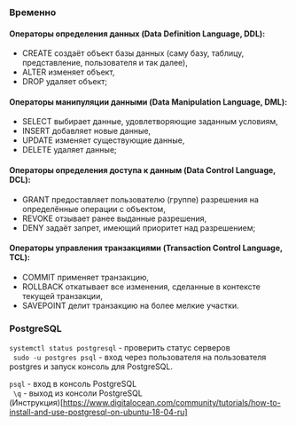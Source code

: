  
### Временно
#### Операторы определения данных (Data Definition Language, DDL):
* CREATE создаёт объект базы данных (саму базу, таблицу, представление, пользователя и так далее),     
* ALTER изменяет объект,     
* DROP удаляет объект;     

#### Операторы манипуляции данными (Data Manipulation Language, DML):
* SELECT выбирает данные, удовлетворяющие заданным условиям,     
* INSERT добавляет новые данные,    
* UPDATE изменяет существующие данные,     
* DELETE удаляет данные;      
 
#### Операторы определения доступа к данным (Data Control Language, DCL):
* GRANT предоставляет пользователю (группе) разрешения на определённые операции с объектом,      
* REVOKE отзывает ранее выданные разрешения,     
* DENY задаёт запрет, имеющий приоритет над разрешением;     
  
#### Операторы управления транзакциями (Transaction Control Language, TCL):
* COMMIT применяет транзакцию,     
* ROLLBACK откатывает все изменения, сделанные в контексте текущей транзакции,     
* SAVEPOINT делит транзакцию на более мелкие участки.    

### PostgreSQL   
``` systemctl status postgresql ``` - проверить статус серверов    
``` sudo -u postgres psql``` - вход через пользователя на пользователя postgres  и запуск консоль для PostgreSQL.

``` psql ``` - вход в консоль PostgreSQL      
```  \q ``` - выход из консоли PostgreSQL     
(Инструкция)[https://www.digitalocean.com/community/tutorials/how-to-install-and-use-postgresql-on-ubuntu-18-04-ru]
